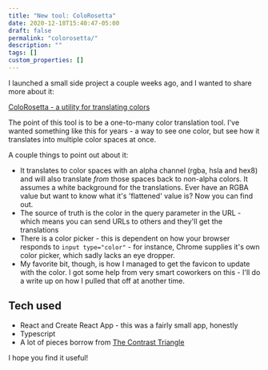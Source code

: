```yaml
---
title: "New tool: ColoRosetta"
date: 2020-12-18T15:40:47-05:00
draft: false
permalink: "colorosetta/"
description: ""
tags: []
custom_properties: []
---
```


I launched a small side project a couple weeks ago, and I wanted to share more about it:

[ColoRosetta - a utility for translating colors](https://colorosetta.com)

The point of this tool is to be a one-to-many color translation tool. I've wanted something like this for years - a way to see one color, but see how it translates into multiple color spaces at once.

A couple things to point out about it:

-  It translates to color spaces with an alpha channel (rgba, hsla and hex8) and will also translate _from_ those spaces back to non-alpha colors. It assumes a white background for the translations. Ever have an RGBA value but want to know what it's 'flattened' value is? Now you can find out.
- The source of truth is the color in the query parameter in the URL - which means you can send URLs to others and they'll get the translations
- There is a color picker - this is dependent on how your browser responds to `input type="color"` - for instance, Chrome supplies it's own color picker, which sadly lacks an eye dropper.
- My favorite bit, though, is how I managed to get the favicon to update with the color. I got some help from very smart coworkers on this - I'll do a write up on how I pulled that off at another time.

## Tech used

- React and Create React App - this was a fairly small app, honestly
- Typescript
- A lot of pieces borrow from [The Contrast Triangle](https://contrast-triangle.com)

I hope you find it useful!
